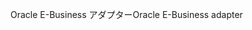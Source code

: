 <span data-ttu-id="00a09-101">Oracle E-Business アダプター</span><span class="sxs-lookup"><span data-stu-id="00a09-101">Oracle E-Business adapter</span></span>